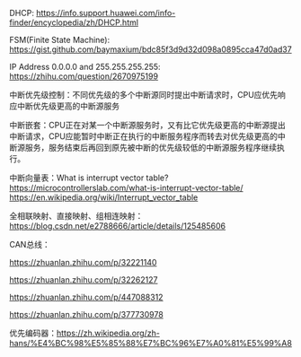 DHCP: https://info.support.huawei.com/info-finder/encyclopedia/zh/DHCP.html

FSM(Finite State Machine): https://gist.github.com/baymaxium/bdc85f3d9d32d098a0895cca47d0ad37

IP Address 0.0.0.0 and 255.255.255.255: https://zhihu.com/question/2670975199

中断优先级控制：不同优先级的多个中断源同时提出中断请求时，CPU应优先响应中断优先级更高的中断源服务

中断嵌套：CPU正在对某一个中断源服务时，又有比它优先级更高的中断源提出中断请求，CPU应能暂时中断正在执行的中断服务程序而转去对优先级更高的中断源服务，服务结束后再回到原先被中断的优先级较低的中断源服务程序继续执行。

中断向量表：What is interrupt vector table? 
https://microcontrollerslab.com/what-is-interrupt-vector-table/
https://en.wikipedia.org/wiki/Interrupt_vector_table

全相联映射、直接映射、组相连映射：https://blog.csdn.net/e2788666/article/details/125485606

CAN总线：

https://zhuanlan.zhihu.com/p/32221140

https://zhuanlan.zhihu.com/p/32262127

https://zhuanlan.zhihu.com/p/447088312

https://zhuanlan.zhihu.com/p/377730978

优先编码器：https://zh.wikipedia.org/zh-hans/%E4%BC%98%E5%85%88%E7%BC%96%E7%A0%81%E5%99%A8

